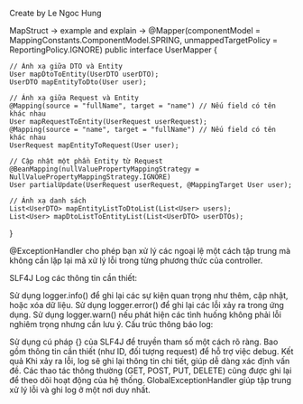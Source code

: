 Create by Le Ngoc Hung 

MapStruct
   ->  example and explain
-> 
@Mapper(componentModel = MappingConstants.ComponentModel.SPRING, unmappedTargetPolicy = ReportingPolicy.IGNORE)
public interface UserMapper {

    // Ánh xạ giữa DTO và Entity
    User mapDtoToEntity(UserDTO userDTO);
    UserDTO mapEntityToDto(User user);

    // Ánh xạ giữa Request và Entity
    @Mapping(source = "fullName", target = "name") // Nếu field có tên khác nhau
    User mapRequestToEntity(UserRequest userRequest);
    @Mapping(source = "name", target = "fullName") // Nếu field có tên khác nhau
    UserRequest mapEntityToRequest(User user);

    // Cập nhật một phần Entity từ Request
    @BeanMapping(nullValuePropertyMappingStrategy = NullValuePropertyMappingStrategy.IGNORE)
    User partialUpdate(UserRequest userRequest, @MappingTarget User user);

    // Ánh xạ danh sách
    List<UserDTO> mapEntityListToDtoList(List<User> users);
    List<User> mapDtoListToEntityList(List<UserDTO> userDTOs);
}


@ExceptionHandler cho phép bạn xử lý các ngoại lệ một cách tập trung mà không cần lặp lại mã xử lý lỗi trong từng phương thức của controller.

SLF4J
Log các thông tin cần thiết:

Sử dụng logger.info() để ghi lại các sự kiện quan trọng như thêm, cập nhật, hoặc xóa dữ liệu.
Sử dụng logger.error() để ghi lại các lỗi xảy ra trong ứng dụng.
Sử dụng logger.warn() nếu phát hiện các tình huống không phải lỗi nghiêm trọng nhưng cần lưu ý.
Cấu trúc thông báo log:

Sử dụng cú pháp {} của SLF4J để truyền tham số một cách rõ ràng.
Bao gồm thông tin cần thiết (như ID, đối tượng request) để hỗ trợ việc debug.
Kết quả
Khi xảy ra lỗi, log sẽ ghi lại thông tin chi tiết, giúp dễ dàng xác định vấn đề.
Các thao tác thông thường (GET, POST, PUT, DELETE) cũng được ghi lại để theo dõi hoạt động của hệ thống.
GlobalExceptionHandler giúp tập trung xử lý lỗi và ghi log ở một nơi duy nhất.
